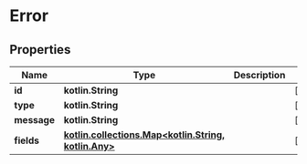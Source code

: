 
# Error

## Properties
Name | Type | Description | Notes
------------ | ------------- | ------------- | -------------
**id** | **kotlin.String** |  |  [optional]
**type** | **kotlin.String** |  |  [optional]
**message** | **kotlin.String** |  |  [optional]
**fields** | [**kotlin.collections.Map&lt;kotlin.String, kotlin.Any&gt;**](kotlin.Any.md) |  |  [optional]



